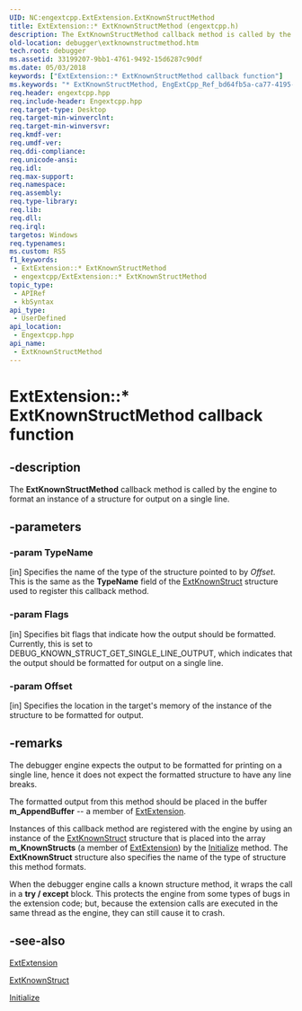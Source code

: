 ```yaml
---
UID: NC:engextcpp.ExtExtension.ExtKnownStructMethod
title: ExtExtension::* ExtKnownStructMethod (engextcpp.h)
description: The ExtKnownStructMethod callback method is called by the engine to format an instance of a structure for output on a single line.
old-location: debugger\extknownstructmethod.htm
tech.root: debugger
ms.assetid: 33199207-9bb1-4761-9492-15d6287c90df
ms.date: 05/03/2018
keywords: ["ExtExtension::* ExtKnownStructMethod callback function"]
ms.keywords: "* ExtKnownStructMethod, EngExtCpp_Ref_bd64fb5a-ca77-4195-b5ba-6d647c133353.xml, ExtExtension::* ExtKnownStructMethod, ExtKnownStructMethod, ExtKnownStructMethod callback, ExtKnownStructMethod callback function [Windows Debugging], debugger.extknownstructmethod, engextcpp/ExtKnownStructMethod"
req.header: engextcpp.hpp
req.include-header: Engextcpp.hpp
req.target-type: Desktop
req.target-min-winverclnt: 
req.target-min-winversvr: 
req.kmdf-ver: 
req.umdf-ver: 
req.ddi-compliance: 
req.unicode-ansi: 
req.idl: 
req.max-support: 
req.namespace: 
req.assembly: 
req.type-library: 
req.lib: 
req.dll: 
req.irql: 
targetos: Windows
req.typenames: 
ms.custom: RS5
f1_keywords:
 - ExtExtension::* ExtKnownStructMethod
 - engextcpp/ExtExtension::* ExtKnownStructMethod
topic_type:
 - APIRef
 - kbSyntax
api_type:
 - UserDefined
api_location:
 - Engextcpp.hpp
api_name:
 - ExtKnownStructMethod
---
```


# ExtExtension::* ExtKnownStructMethod callback function


## -description

The <b>ExtKnownStructMethod</b> callback method is called by the engine to format an instance of a structure for output on a single line.

## -parameters

### -param TypeName 

[in]
Specifies the name of the type of the structure pointed to by <i>Offset</i>.  This is the same as the <b>TypeName</b> field of the <a href="/windows-hardware/drivers/ddi/engextcpp/ns-engextcpp-extknownstruct">ExtKnownStruct</a> structure used to register this callback method.

### -param Flags 

[in]
Specifies bit flags that indicate how the output should be formatted.  Currently, this is set to DEBUG_KNOWN_STRUCT_GET_SINGLE_LINE_OUTPUT, which indicates that the output should be formatted for output on a single line.

### -param Offset 

[in]
Specifies the location in the target's memory of the instance of the structure to be formatted for output.

## -remarks

The debugger engine expects the output to be formatted for printing on a single line, hence it does not expect the formatted structure to have any line breaks.

The formatted output from this method should be placed in the buffer <b>m_AppendBuffer</b> -- a member of <a href="/previous-versions/ff543981(v=vs.85)">ExtExtension</a>.

Instances of this callback method are registered with the engine by using an instance of the <a href="/windows-hardware/drivers/ddi/engextcpp/ns-engextcpp-extknownstruct">ExtKnownStruct</a> structure that is placed into the array <b>m_KnownStructs</b> (a member of <a href="/previous-versions/ff543981(v=vs.85)">ExtExtension</a>) by the <a href="/previous-versions/windows/hardware/previsioning-framework/ff550945(v=vs.85)">Initialize</a> method.  The <b>ExtKnownStruct</b> structure also specifies the name of the type of structure this method formats.

When the debugger engine calls a known structure method, it wraps the call in a <b>try / except</b> block.  This protects the engine from some types of bugs in the extension code; but, because the extension calls are executed in the same thread as the engine, they can still cause it to crash.

## -see-also

<a href="/previous-versions/ff543981(v=vs.85)">ExtExtension</a>



<a href="/windows-hardware/drivers/ddi/engextcpp/ns-engextcpp-extknownstruct">ExtKnownStruct</a>



<a href="/previous-versions/windows/hardware/previsioning-framework/ff550945(v=vs.85)">Initialize</a>
